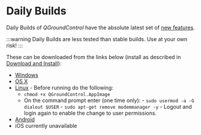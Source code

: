 # Daily Builds

Daily Builds of _QGroundControl_ have the absolute latest set of [new features](../releases/daily_build_new_features.md).

:::warning
Daily Builds are less tested than stable builds.
Use at your own risk!
:::

These can be downloaded from the links below (install as described in [Download and Install](../getting_started/download_and_install.md)):

- [Windows](https://d176tv9ibo4jno.cloudfront.net/builds/master/QGroundControl-installer.exe)
- [OS X](https://d176tv9ibo4jno.cloudfront.net/builds/master/QGroundControl.dmg)
- [Linux](https://d176tv9ibo4jno.cloudfront.net/builds/master/QGroundControl-x86_64.AppImage) - Before running do the following:
  - `chmod +x QGroundControl.AppImage`
  - On the command prompt enter (one time only):
    \- `sudo usermod -a -G dialout $USER`
    \- `sudo apt-get remove modemmanager -y`
    \- Logout and login again to enable the change to user permissions.
- [Android](https://d176tv9ibo4jno.cloudfront.net/builds/master/QGroundControl.apk)
- iOS currently unavailable
